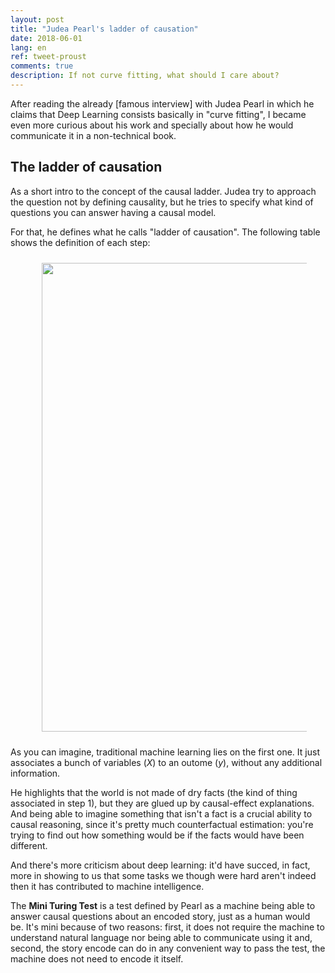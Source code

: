 ```yaml
---
layout: post
title: "Judea Pearl's ladder of causation"
date: 2018-06-01
lang: en
ref: tweet-proust
comments: true
description: If not curve fitting, what should I care about?
---
```


After reading the already [famous interview] with Judea Pearl in which he claims that Deep Learning consists basically in "curve fitting", I became even more curious about his work and specially about how he would communicate it in a non-technical book.

## The ladder of causation

As a short intro to the concept of the causal ladder. Judea try to approach the question not by defining causality, but he tries to specify what kind of questions you can answer having a causal model.

For that, he defines what he calls "ladder of causation". The following table shows the definition of each step:

<div align="center">
<figure>
	<a href="../../../images/book-why/ladder-table.png">
		<img  style="width:750px;margin:10px" src="../../../images/book-why/ladder-table.png"/>
	</a>
	<figcaption></figcaption>
</figure>
</div>

As you can imagine, traditional machine learning lies on the first one. It just associates a bunch of variables ($X$) to an outome ($y$), without any additional information.

He highlights that the world is not made of dry facts (the kind of thing associated in step 1), but they are glued up by causal-effect explanations. And being able to imagine something that isn't a fact is a crucial ability to causal reasoning, since it's pretty much counterfactual estimation: you're trying to find out how something would be if the facts would have been different.

And there's more criticism about deep learning: it'd have succed, in fact, more in showing to us that some tasks we though were hard aren't indeed then it has contributed to machine intelligence. 

The **Mini Turing Test** is a test defined by Pearl as a machine being able to answer causal questions about an encoded story, just as a human would be. It's mini because of two reasons: first, it does not require the machine to understand natural language nor being able to communicate using it and, second, the story encode can do in any convenient way to pass the test, the machine does not need to encode it itself.
